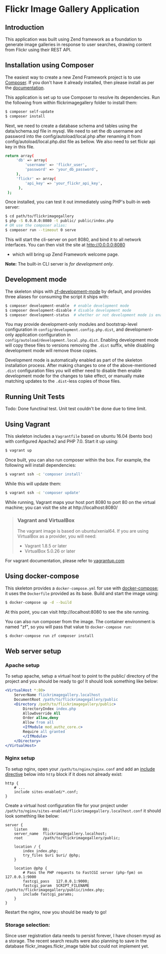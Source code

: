 # Flickr Image Gallery Application

## Introduction

This application was built using Zend framework as a foundation to generate image galleries in response to user searches, drawing content from Flickr using their REST API.

## Installation using Composer

The easiest way to create a new Zend Framework project is to use
[Composer](https://getcomposer.org/).  If you don't have it already installed,
then please install as per the [documentation](https://getcomposer.org/doc/00-intro.md).

This application is set up to use Composer to resolve its dependencies. Run the following from within flickrimagegallery folder to install them:

```bash
$ composer self-update
$ composer install
```
Next, we need to create a database schema and tables using the data/schema.sql file in mysql. We need to set the db username and password into the config/autoload/local.php after renaming it from config/autoload/local.php.dist file as bellow. We also need to set flickr api key in this file.

```bash
return array(
     'db' => array(
         'username' => 'flickr_user',
         'password' => 'your_db_password',
     ),
     'flickr' => array(
         'api_key' => 'your_flickr_api_key',
      ),
 );
```

Once installed, you can test it out immediately using PHP's built-in web server:

```bash
$ cd path/to/flickrimagegallery
$ php -S 0.0.0.0:8080 -t public/ public/index.php
# OR use the composer alias:
$ composer run --timeout 0 serve
```

This will start the cli-server on port 8080, and bind it to all network
interfaces. You can then visit the site at http://0.0.0.0:8080
- which will bring up Zend Framework welcome page.

**Note:** The built-in CLI server is *for development only*.

## Development mode

The skeleton ships with [zf-development-mode](https://github.com/zfcampus/zf-development-mode)
by default, and provides three aliases for consuming the script it ships with:

```bash
$ composer development-enable  # enable development mode
$ composer development-disable # disable development mode
$ composer development-status  # whether or not development mode is enabled
```

You may provide development-only modules and bootstrap-level configuration in
`config/development.config.php.dist`, and development-only application
configuration in `config/autoload/development.local.php.dist`. Enabling
development mode will copy these files to versions removing the `.dist` suffix,
while disabling development mode will remove those copies.

Development mode is automatically enabled as part of the skeleton installation process. 
After making changes to one of the above-mentioned `.dist` configuration files you will
either need to disable then enable development mode for the changes to take effect,
or manually make matching updates to the `.dist`-less copies of those files.

## Running Unit Tests

Todo: Done functinal test. Unit test couldn't be done due to time limit.


## Using Vagrant

This skeleton includes a `Vagrantfile` based on ubuntu 16.04 (bento box)
with configured Apache2 and PHP 7.0. Start it up using:

```bash
$ vagrant up
```

Once built, you can also run composer within the box. For example, the following
will install dependencies:

```bash
$ vagrant ssh -c 'composer install'
```

While this will update them:

```bash
$ vagrant ssh -c 'composer update'
```

While running, Vagrant maps your host port 8080 to port 80 on the virtual
machine; you can visit the site at http://localhost:8080/

> ### Vagrant and VirtualBox
>
> The vagrant image is based on ubuntu/xenial64. If you are using VirtualBox as
> a provider, you will need:
>
> - Vagrant 1.8.5 or later
> - VirtualBox 5.0.26 or later

For vagrant documentation, please refer to [vagrantup.com](https://www.vagrantup.com/)

## Using docker-compose

This skeleton provides a `docker-compose.yml` for use with
[docker-compose](https://docs.docker.com/compose/); it
uses the `Dockerfile` provided as its base. Build and start the image using:

```bash
$ docker-compose up -d --build
```

At this point, you can visit http://localhost:8080 to see the site running.

You can also run composer from the image. The container environment is named
"zf", so you will pass that value to `docker-compose run`:

```bash
$ docker-compose run zf composer install
```

## Web server setup

### Apache setup

To setup apache, setup a virtual host to point to the public/ directory of the
project and you should be ready to go! It should look something like below:

```apache
<VirtualHost *:80>
    ServerName flickrimagegallery.localhost
    DocumentRoot /path/to/flickrimagegallery/public
    <Directory /path/to/flickrimagegallery/public>
        DirectoryIndex index.php
        AllowOverride All
        Order allow,deny
        Allow from all
        <IfModule mod_authz_core.c>
        Require all granted
        </IfModule>
    </Directory>
</VirtualHost>
```

### Nginx setup

To setup nginx, open your `/path/to/nginx/nginx.conf` and add an
[include directive](http://nginx.org/en/docs/ngx_core_module.html#include) below
into `http` block if it does not already exist:

```nginx
http {
    # ...
    include sites-enabled/*.conf;
}
```


Create a virtual host configuration file for your project under `/path/to/nginx/sites-enabled/flickrimagegallery.localhost.conf`
it should look something like below:

```nginx
server {
    listen       80;
    server_name  flickrimagegallery.localhost;
    root         /path/to/flickrimagegallery/public;

    location / {
        index index.php;
        try_files $uri $uri/ @php;
    }

    location @php {
        # Pass the PHP requests to FastCGI server (php-fpm) on 127.0.0.1:9000
        fastcgi_pass   127.0.0.1:9000;
        fastcgi_param  SCRIPT_FILENAME /path/to/flickrimagegallery/public/index.php;
        include fastcgi_params;
    }
}
```

Restart the nginx, now you should be ready to go!

### Storage selection:

Since user registration data needs to persist forever, I have chosen mysql as a storage.
The recent search results were also planning to save in the database flickr_images.flickr_image table but could not implement yet.


